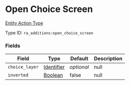# Open Choice Screen
[Entity Action Type](../entity_action_types.md)

Type ID: `ra_additions:open_choice_screen`
### Fields
Field | Type | Default | Description
------|------|---------|-------------
`choice_layer` | [Identifier](../data_types/identifier.md) | _optional_ | null
`inverted` | [Boolean](../data_types/boolean.md) | false | null

